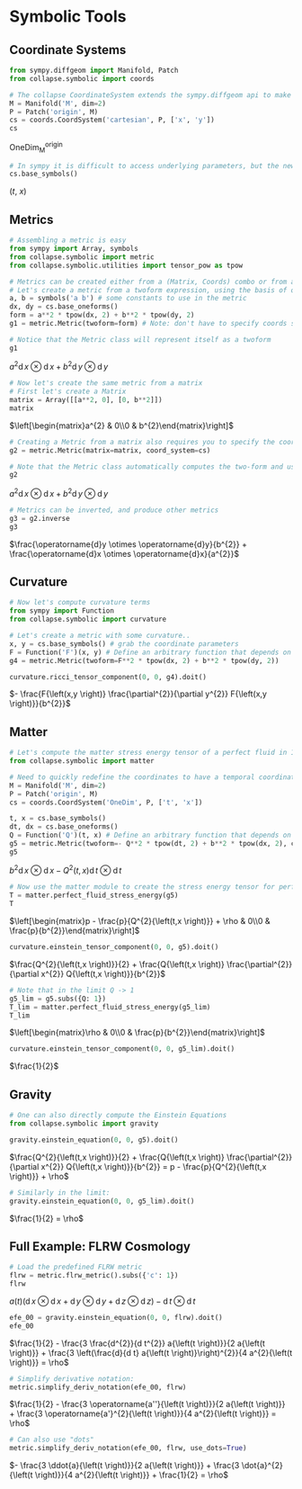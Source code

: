 # Symbolic Tools

## Coordinate Systems

```python
from sympy.diffgeom import Manifold, Patch
from collapse.symbolic import coords
```

```python
# The collapse CoordinateSystem extends the sympy.diffgeom api to make parameters more accessible
M = Manifold('M', dim=2)
P = Patch('origin', M)
cs = coords.CoordSystem('cartesian', P, ['x', 'y'])
cs
```

$\text{OneDim}^{\text{origin}}_{\text{M}}$

```python
# In sympy it is difficult to access underlying parameters, but the new base_symbols function makes it easy:
cs.base_symbols()
```

$\left( t, \  x\right)$

## Metrics

```python
# Assembling a metric is easy
from sympy import Array, symbols
from collapse.symbolic import metric
from collapse.symbolic.utilities import tensor_pow as tpow
```

```python
# Metrics can be created either from a (Matrix, Coords) combo or from a TwoForm Expression
# Let's create a metric from a twoform expression, using the basis of oneforms from the coordinate system
a, b = symbols('a b') # some constants to use in the metric
dx, dy = cs.base_oneforms()
form = a**2 * tpow(dx, 2) + b**2 * tpow(dy, 2)
g1 = metric.Metric(twoform=form) # Note: don't have to specify coords since implied by basis of one-forms
```

```python
# Notice that the Metric class will represent itself as a twoform
g1
```

$a^{2} \operatorname{d}x \otimes \operatorname{d}x + b^{2} \operatorname{d}y \otimes \operatorname{d}y$

```python
# Now let's create the same metric from a matrix
# First let's create a Matrix
matrix = Array([[a**2, 0], [0, b**2]])
matrix
```

$\left[\begin{matrix}a^{2} & 0\\0 & b^{2}\end{matrix}\right]$

```python
# Creating a Metric from a matrix also requires you to specify the coordinate system (so the axes can be labeled)
g2 = metric.Metric(matrix=matrix, coord_system=cs)
```

```python
# Note that the Metric class automatically computes the two-form and uses it for representation
g2
```

$a^{2} \operatorname{d}x \otimes \operatorname{d}x + b^{2} \operatorname{d}y \otimes \operatorname{d}y$

```python
# Metrics can be inverted, and produce other metrics
g3 = g2.inverse
g3
```

$\frac{\operatorname{d}y \otimes \operatorname{d}y}{b^{2}} + \frac{\operatorname{d}x \otimes \operatorname{d}x}{a^{2}}$

## Curvature

```python
# Now let's compute curvature terms
from sympy import Function
from collapse.symbolic import curvature
```

```python
# Let's create a metric with some curvature..
x, y = cs.base_symbols() # grab the coordinate parameters
F = Function('F')(x, y) # Define an arbitrary function that depends on x and y
g4 = metric.Metric(twoform=F**2 * tpow(dx, 2) + b**2 * tpow(dy, 2))
```

```python
curvature.ricci_tensor_component(0, 0, g4).doit()
```

$- \frac{F{\left(x,y \right)} \frac{\partial^{2}}{\partial y^{2}} F{\left(x,y \right)}}{b^{2}}$


## Matter

```python
# Let's compute the matter stress energy tensor of a perfect fluid in 1D
from collapse.symbolic import matter
```

```python
# Need to quickly redefine the coordinates to have a temporal coordinate
M = Manifold('M', dim=2)
P = Patch('origin', M)
cs = coords.CoordSystem('OneDim', P, ['t', 'x'])

t, x = cs.base_symbols()
dt, dx = cs.base_oneforms()
Q = Function('Q')(t, x) # Define an arbitrary function that depends on x and y
g5 = metric.Metric(twoform=- Q**2 * tpow(dt, 2) + b**2 * tpow(dx, 2), components=(Q, b))
g5
```

$b^{2} \operatorname{d}x \otimes \operatorname{d}x - Q^{2}{\left(t,x \right)} \operatorname{d}t \otimes \operatorname{d}t$

```python
# Now use the matter module to create the stress energy tensor for perfect fluid
T = matter.perfect_fluid_stress_energy(g5)
T
```

$\left[\begin{matrix}p - \frac{p}{Q^{2}{\left(t,x \right)}} + \rho & 0\\0 & \frac{p}{b^{2}}\end{matrix}\right]$

```python
curvature.einstein_tensor_component(0, 0, g5).doit()
```

$\frac{Q^{2}{\left(t,x \right)}}{2} + \frac{Q{\left(t,x \right)} \frac{\partial^{2}}{\partial x^{2}} Q{\left(t,x \right)}}{b^{2}}$

```python
# Note that in the limit Q -> 1
g5_lim = g5.subs({Q: 1})
T_lim = matter.perfect_fluid_stress_energy(g5_lim)
T_lim
```

$\left[\begin{matrix}\rho & 0\\0 & \frac{p}{b^{2}}\end{matrix}\right]$

```python
curvature.einstein_tensor_component(0, 0, g5_lim).doit()
```

$\frac{1}{2}$

## Gravity

```python
# One can also directly compute the Einstein Equations
from collapse.symbolic import gravity
```

```python
gravity.einstein_equation(0, 0, g5).doit()
```

$\frac{Q^{2}{\left(t,x \right)}}{2} + \frac{Q{\left(t,x \right)} \frac{\partial^{2}}{\partial x^{2}} Q{\left(t,x \right)}}{b^{2}} = p - \frac{p}{Q^{2}{\left(t,x \right)}} + \rho$

```python
# Similarly in the limit:
gravity.einstein_equation(0, 0, g5_lim).doit()
```

$\frac{1}{2} = \rho$

## Full Example: FLRW Cosmology

```python
# Load the predefined FLRW metric
flrw = metric.flrw_metric().subs({'c': 1})
flrw
```

$a{\left(t \right)} \left(\operatorname{d}x \otimes \operatorname{d}x + \operatorname{d}y \otimes \operatorname{d}y + \operatorname{d}z \otimes \operatorname{d}z\right) - \operatorname{d}t \otimes \operatorname{d}t$

```python
efe_00 = gravity.einstein_equation(0, 0, flrw).doit()
efe_00
```

$\frac{1}{2} - \frac{3 \frac{d^{2}}{d t^{2}} a{\left(t \right)}}{2 a{\left(t \right)}} + \frac{3 \left(\frac{d}{d t} a{\left(t \right)}\right)^{2}}{4 a^{2}{\left(t \right)}} = \rho$

```python
# Simplify derivative notation:
metric.simplify_deriv_notation(efe_00, flrw)
```

$\frac{1}{2} - \frac{3 \operatorname{a''}{\left(t \right)}}{2 a{\left(t \right)}} + \frac{3 \operatorname{a'}^{2}{\left(t \right)}}{4 a^{2}{\left(t \right)}} = \rho$

```python
# Can also use "dots"
metric.simplify_deriv_notation(efe_00, flrw, use_dots=True)
```

$- \frac{3 \ddot{a}{\left(t \right)}}{2 a{\left(t \right)}} + \frac{3 \dot{a}^{2}{\left(t \right)}}{4 a^{2}{\left(t \right)}} + \frac{1}{2} = \rho$




